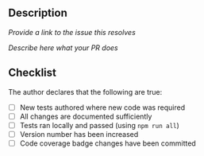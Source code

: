 ## Description

_Provide a link to the issue this resolves_

_Describe here what your PR does_

## Checklist

The author declares that the following are true:

* [ ] New tests authored where new code was required
* [ ] All changes are documented sufficiently
* [ ] Tests ran locally and passed (using `npm run all`)
* [ ] Version number has been increased
* [ ] Code coverage badge changes have been committed